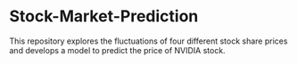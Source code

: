 # Stock-Market-Prediction
This repository explores the fluctuations of four different stock share prices and develops a model to predict the price of NVIDIA stock.

